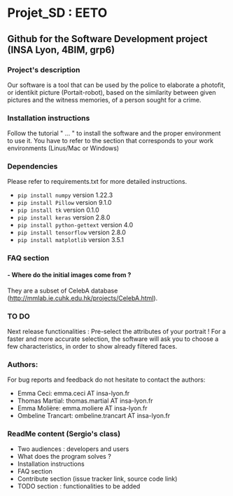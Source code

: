 # Projet_SD : EETO 

## Github for the Software Development project (INSA Lyon, 4BIM, grp6)

### Project's description

Our software is a tool that can be used by the police to elaborate a photofit, or identikit picture (Portait-robot), based on the similarity between given pictures and the witness memories, of a person sought for a crime.

### Installation instructions 
Follow the tutorial " ... " to install the software and the proper environment to use it.
You have to refer to the section that corresponds to your work environments (Linus/Mac or Windows)

### Dependencies
Please refer to requirements.txt for more detailed instructions.
- `pip install numpy` version 1.22.3
- `pip install Pillow` version 9.1.0
- `pip install tk` version 0.1.0
- `pip install keras` version 2.8.0
- `pip install python-gettext` version 4.0
- `pip install tensorflow` version 2.8.0
- `pip install matplotlib` version 3.5.1

### FAQ section

####  - Where do the initial images come from ?

They are a subset of CelebA database (http://mmlab.ie.cuhk.edu.hk/projects/CelebA.html).

### TO DO 
Next release functionalities :
Pre-select the attributes of your portrait ! For a faster and more accurate selection, the software will ask you to choose a few characteristics, in order to show already filtered faces.

### Authors:
For bug reports and feedback do not hesitate to contact the authors:

- Emma Ceci: emma.ceci AT insa-lyon.fr
- Thomas Martial: thomas.martial AT insa-lyon.fr
- Emma Molière: emma.moliere AT insa-lyon.fr
- Ombeline Trancart: ombeline.trancart AT insa-lyon.fr

### ReadMe content (Sergio's class)
- Two audiences : developers and users 
- What does the program solves ?
- Installation instructions
- FAQ section 
- Contribute section (issue tracker link, source code link)
- TODO section : functionalities to be added

